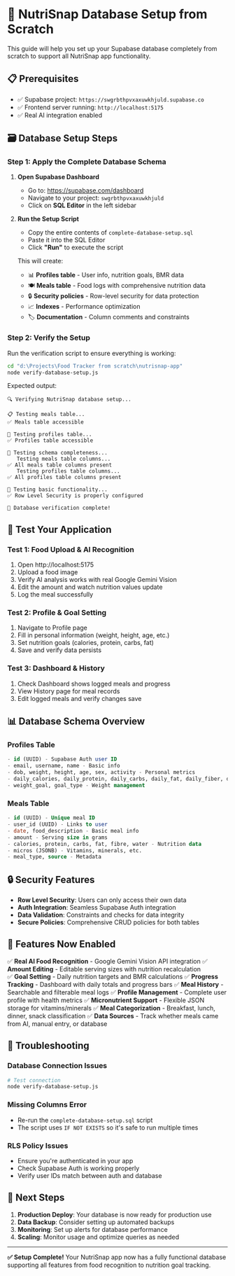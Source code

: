 # 🚀 NutriSnap Database Setup from Scratch

This guide will help you set up your Supabase database completely from scratch to support all NutriSnap app functionality.

## 📋 Prerequisites

- ✅ Supabase project: `https://swgrbthpvxaxuwkhjuld.supabase.co`
- ✅ Frontend server running: `http://localhost:5175`
- ✅ Real AI integration enabled

## 🗃️ Database Setup Steps

### Step 1: Apply the Complete Database Schema

1. **Open Supabase Dashboard**
   - Go to: https://supabase.com/dashboard
   - Navigate to your project: `swgrbthpvxaxuwkhjuld`
   - Click on **SQL Editor** in the left sidebar

2. **Run the Setup Script**
   - Copy the entire contents of `complete-database-setup.sql`
   - Paste it into the SQL Editor
   - Click **"Run"** to execute the script

   This will create:
   - 📊 **Profiles table** - User info, nutrition goals, BMR data
   - 🍽️ **Meals table** - Food logs with comprehensive nutrition data
   - 🔒 **Security policies** - Row-level security for data protection
   - 📈 **Indexes** - Performance optimization
   - 🏷️ **Documentation** - Column comments and constraints

### Step 2: Verify the Setup

Run the verification script to ensure everything is working:

```bash
cd "d:\Projects\Food Tracker from scratch\nutrisnap-app"
node verify-database-setup.js
```

Expected output:
```
🔍 Verifying NutriSnap database setup...

📋 Testing meals table...
✅ Meals table accessible

👤 Testing profiles table...
✅ Profiles table accessible

🧪 Testing schema completeness...
   Testing meals table columns...
✅ All meals table columns present
   Testing profiles table columns...
✅ All profiles table columns present

🚀 Testing basic functionality...
✅ Row Level Security is properly configured

🎉 Database verification complete!
```

## 🧪 Test Your Application

### Test 1: Food Upload & AI Recognition
1. Open http://localhost:5175
2. Upload a food image
3. Verify AI analysis works with real Google Gemini Vision
4. Edit the amount and watch nutrition values update
5. Log the meal successfully

### Test 2: Profile & Goal Setting
1. Navigate to Profile page
2. Fill in personal information (weight, height, age, etc.)
3. Set nutrition goals (calories, protein, carbs, fat)
4. Save and verify data persists

### Test 3: Dashboard & History
1. Check Dashboard shows logged meals and progress
2. View History page for meal records
3. Edit logged meals and verify changes save

## 📊 Database Schema Overview

### Profiles Table
```sql
- id (UUID) - Supabase Auth user ID
- email, username, name - Basic info
- dob, weight, height, age, sex, activity - Personal metrics
- daily_calories, daily_protein, daily_carbs, daily_fat, daily_fiber, daily_water - Goals
- weight_goal, goal_type - Weight management
```

### Meals Table
```sql
- id (UUID) - Unique meal ID
- user_id (UUID) - Links to user
- date, food_description - Basic meal info
- amount - Serving size in grams
- calories, protein, carbs, fat, fibre, water - Nutrition data
- micros (JSONB) - Vitamins, minerals, etc.
- meal_type, source - Metadata
```

## 🔒 Security Features

- **Row Level Security**: Users can only access their own data
- **Auth Integration**: Seamless Supabase Auth integration
- **Data Validation**: Constraints and checks for data integrity
- **Secure Policies**: Comprehensive CRUD policies for both tables

## 🚀 Features Now Enabled

✅ **Real AI Food Recognition** - Google Gemini Vision API integration
✅ **Amount Editing** - Editable serving sizes with nutrition recalculation  
✅ **Goal Setting** - Daily nutrition targets and BMR calculations
✅ **Progress Tracking** - Dashboard with daily totals and progress bars
✅ **Meal History** - Searchable and filterable meal logs
✅ **Profile Management** - Complete user profile with health metrics
✅ **Micronutrient Support** - Flexible JSON storage for vitamins/minerals
✅ **Meal Categorization** - Breakfast, lunch, dinner, snack classification
✅ **Data Sources** - Track whether meals came from AI, manual entry, or database

## 🔧 Troubleshooting

### Database Connection Issues
```bash
# Test connection
node verify-database-setup.js
```

### Missing Columns Error
- Re-run the `complete-database-setup.sql` script
- The script uses `IF NOT EXISTS` so it's safe to run multiple times

### RLS Policy Issues
- Ensure you're authenticated in your app
- Check Supabase Auth is working properly
- Verify user IDs match between auth and database

## 🎯 Next Steps

1. **Production Deploy**: Your database is now ready for production use
2. **Data Backup**: Consider setting up automated backups
3. **Monitoring**: Set up alerts for database performance
4. **Scaling**: Monitor usage and optimize queries as needed

---

**✅ Setup Complete!** Your NutriSnap app now has a fully functional database supporting all features from food recognition to nutrition goal tracking.

